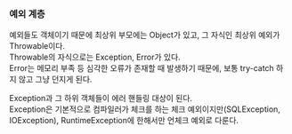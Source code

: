 ### 예외 계층

예외들도 객체이기 때문에 최상위 부모에는 Object가 있고, 그 자식인 최상위 예외가 Throwable이다.  
Throwable의 자식으로는 Exception, Error가 있다.  
Error는 메모리 부족 등 심각한 오류가 존재할 때 발생하기 때문에, 보통 try-catch 하지 않고 그냥 던지게 된다.

Exception과 그 하위 객체들이 에러 핸들링 대상이 된다.  
Exception은 기본적으로 컴파일러가 체크를 하는 체크 예외이지만(SQLException, IOException), RuntimeException에 한해서만 언체크 예외로 다룬다.